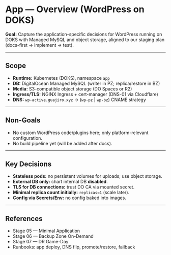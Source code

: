 # App — Overview (WordPress on DOKS)

**Goal:** Capture the application-specific decisions for WordPress running on DOKS with Managed MySQL and object storage, aligned to our staging plan (docs-first → implement → test).

---

## Scope
- **Runtime:** Kubernetes (DOKS), namespace `app`
- **DB:** DigitalOcean Managed MySQL (writer in PZ; replica/restore in BZ)
- **Media:** S3-compatible object storage (DO Spaces or R2)
- **Ingress/TLS:** NGINX Ingress + cert-manager (DNS-01 via Cloudflare)
- **DNS:** `wp-active.guajiro.xyz` → (`wp-pz` | `wp-bz`) CNAME strategy

---

## Non-Goals
- No custom WordPress code/plugins here; only platform-relevant configuration.
- No build pipeline yet (will be added after docs).

---

## Key Decisions
- **Stateless pods:** no persistent volumes for uploads; use object storage.
- **External DB only:** chart internal DB **disabled**.
- **TLS for DB connections:** trust DO CA via mounted secret.
- **Minimal replica count initially:** `replicas=1` (scale later).
- **Config via Secrets/Env:** no config baked into images.

---

## References
- Stage 05 — Minimal Application
- Stage 06 — Backup Zone On-Demand
- Stage 07 — DR Game-Day
- Runbooks: app deploy, DNS flip, promote/restore, failback

